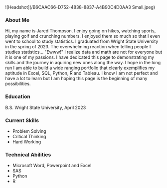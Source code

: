 
![Headshot](/B6CAAC66-D752-4838-8837-A4B90C4D0AA3 Small.jpeg)  

### About Me
Hi, my name is Jared Thompson. I enjoy going on hikes, watching sports, playing golf and crunching numbers. I enjoyed them so much so that I even went to school to study statistics. I graduated from Wright State University in the spring of 2023. The overwhelming reaction when telling people I studies statistics... "Ewww!" I realize data and math are not for everyone but it is one of my passions. I have dedicated this page to demonstrating my skills and the journey in aquiring new ones along the way. I hope in the long run I am able to build a wide ranging portfolio that clearly exemplifies my aptitude in Excel, SQL, Python, R and Tableau. I know I am not perfect and have a lot to learn but I am hoping this page is the beginning of many possibilities.

### Education
B.S. Wright State University, April 2023

### Current Skills
- Problem Solving
- Critical Thinking
- Hard Working

### Technical Abilities
- Microsoft Word, Powerpoint and Excel
- SAS
- Python
- R




